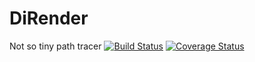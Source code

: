 # DiRender
Not so tiny path tracer
[![Build Status](https://travis-ci.org/BlurryLight/DiRender.svg?branch=master)](https://travis-ci.org/BlurryLight/DiRender)
[![Coverage Status](https://coveralls.io/repos/github/BlurryLight/DiRender/badge.svg?branch=master)](https://coveralls.io/github/BlurryLight/DiRender?branch=master)
